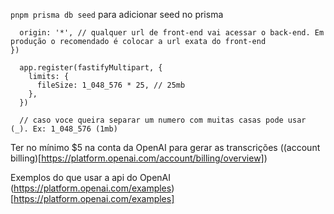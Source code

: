 `pnpm prisma db seed` para adicionar seed no prisma

```app.register(fastifyCors, {
  origin: '*', // qualquer url de front-end vai acessar o back-end. Em produção o recomendado é colocar a url exata do front-end
})
```

```
  app.register(fastifyMultipart, {
    limits: {
      fileSize: 1_048_576 * 25, // 25mb
    },
  })

  // caso voce queira separar um numero com muitas casas pode usar (_). Ex: 1_048_576 (1mb)
```

Ter no mínimo $5 na conta da OpenAI para gerar as transcrições ((account billing)[https://platform.openai.com/account/billing/overview])

Exemplos do que usar a api do OpenAI (https://platform.openai.com/examples)[https://platform.openai.com/examples]
